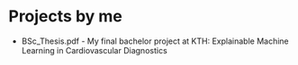# Projects by me
* BSc_Thesis.pdf - My final bachelor project at KTH: Explainable Machine Learning in Cardiovascular
Diagnostics
